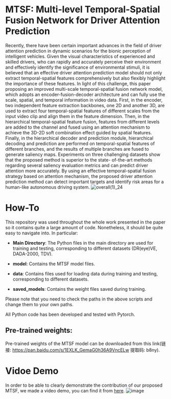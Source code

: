 # MTSF: Multi-level Temporal-Spatial Fusion Network for Driver Attention Prediction
Recently, there have been certain important advances in the field of driver attention prediction in dynamic scenarios for the bionic perception of intelligent vehicles. Given the visual characteristics of experienced and skilled drivers, who can rapidly and accurately perceive their environment and effectively identify the significance of environmental stimuli, it is believed that an effective driver attention prediction model should not only extract temporal-spatial features comprehensively but also flexibly highlight the importance of these features. In light of this challenge, this paper proposing an improved multi-scale temporal-spatial fusion network model, which adopts an encoder-fusion-decoder architecture and can fully use the scale, spatial, and temporal information in video data. First, in the encoder, two independent feature extraction backbones, one 2D and another 3D, are used to extract four temporal-spatial features of different scales from the input video clip and align them in the feature dimension. Then, in the hierarchical temporal-spatial feature fusion, features from different levels are added to the channel and fused using an attention mechanism to achieve the 3D-2D soft combination effect guided by spatial features. Finally, in the hierarchical decoder and prediction module, hierarchical decoding and prediction are performed on temporal-spatial features of different branches, and the results of multiple branches are fused to generate saliency maps. Experiments on three challenging datasets show that the proposed method is superior to the state- of-the-art methods regarding several saliency evaluation metrics and can predict driver attention more accurately. By using an effective temporal-spatial fusion strategy based on attention mechanism, the proposed driver attention prediction method can detect important targets and identify risk areas for a human-like autonomous driving system.
![overall(1)_24](https://user-images.githubusercontent.com/68813286/226500933-4e3207d1-6728-40c7-abf8-4e9a01769346.png)

# How-To

This repository was used throughout the whole work presented in the paper so it contains quite a large amount of code. Nonetheless, it should be quite easy to navigate into. In particular:

- **Main Directory**: The Python files in the main directory are used for training and testing, corresponding to different datasets (DR(eye)VE, DADA-2000, TDV).

- **model**: Contains the MTSF model files.

- **data**: Contains files used for loading data during training and testing, corresponding to different datasets.

- **saved_models**: Contains the weight files saved during training.

Please note that you need to check the paths in the above scripts and change them to your own paths.

All Python code has been developed and tested with Pytorch.

## Pre-trained weights:
Pre-trained weights of the MTSF model can be downloaded from this link(链接: https://pan.baidu.com/s/1EXLK_GemaG0h36A9VncELw 提取码: b8ny).

# Vidoe Demo
In order to be able to clearly demonstrate the contribution of our proposed MTSF, we made a video demo, you can find it from [here](https://www.bilibili.com/video/BV1cx4y1N7Vq/?spm_id_from=333.999.0.0&vd_source=52c141951b0d1bd188be6c941f796841).
![image](https://user-images.githubusercontent.com/68813286/226501296-7b7f3a1c-36f3-41be-96e3-4c5404db832d.png)


